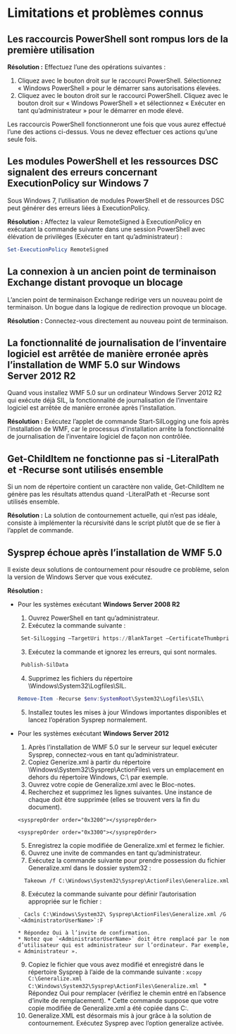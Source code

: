 # Limitations et problèmes connus

Les raccourcis PowerShell sont rompus lors de la première utilisation
------------------------------------------------------------

**Résolution :** Effectuez l’une des opérations suivantes :

1.  Cliquez avec le bouton droit sur le raccourci PowerShell. Sélectionnez « Windows PowerShell » pour le démarrer sans autorisations élevées.
2.  Cliquez avec le bouton droit sur le raccourci PowerShell. Cliquez avec le bouton droit sur « Windows PowerShell » et sélectionnez « Exécuter en tant qu’administrateur » pour le démarrer en mode élevé.

Les raccourcis PowerShell fonctionneront une fois que vous aurez effectué l’une des actions ci-dessus. Vous ne devez effectuer ces actions qu’une seule fois.


Les modules PowerShell et les ressources DSC signalent des erreurs concernant ExecutionPolicy sur Windows 7
-------------------------------------------------------------------------------------
Sous Windows 7, l’utilisation de modules PowerShell et de ressources DSC peut générer des erreurs liées à ExecutionPolicy.

**Résolution :** Affectez la valeur RemoteSigned à ExecutionPolicy en exécutant la commande suivante dans une session PowerShell avec élévation de privilèges (Exécuter en tant qu’administrateur) :

```powershell
Set-ExecutionPolicy RemoteSigned
```

La connexion à un ancien point de terminaison Exchange distant provoque un blocage
------------------------------------------------------------

L’ancien point de terminaison Exchange redirige vers un nouveau point de terminaison. Un bogue dans la logique de redirection provoque un blocage.

**Résolution :** Connectez-vous directement au nouveau point de terminaison.


La fonctionnalité de journalisation de l’inventaire logiciel est arrêtée de manière erronée après l’installation de WMF 5.0 sur Windows Server 2012 R2
-------------------------------------------------------------------------------------------------------------

Quand vous installez WMF 5.0 sur un ordinateur Windows Server 2012 R2 qui exécute déjà SIL, la fonctionnalité de journalisation de l’inventaire logiciel est arrêtée de manière erronée après l’installation.

**Résolution :** Exécutez l’applet de commande Start-SilLogging une fois après l’installation de WMF, car le processus d’installation arrête la fonctionnalité de journalisation de l’inventaire logiciel de façon non contrôlée.

Get-ChildItem ne fonctionne pas si -LiteralPath et -Recurse sont utilisés ensemble
--------------------------------------------------------------------------

Si un nom de répertoire contient un caractère non valide, Get-ChildItem ne génère pas les résultats attendus quand -LiteralPath et -Recurse sont utilisés ensemble.

**Résolution :** La solution de contournement actuelle, qui n’est pas idéale, consiste à implémenter la récursivité dans le script plutôt que de se fier à l’applet de commande.


Sysprep échoue après l’installation de WMF 5.0
----------------------------------------

Il existe deux solutions de contournement pour résoudre ce problème, selon la version de Windows Server que vous exécutez.

**Résolution :**
- Pour les systèmes exécutant **Windows Server 2008 R2**
  1.    Ouvrez PowerShell en tant qu’administrateur.
  2.    Exécutez la commande suivante :
   ```powershell
    Set-SilLogging –TargetUri https://BlankTarget –CertificateThumbprint 0123456789
   ```
  3.    Exécutez la commande et ignorez les erreurs, qui sont normales.
   ```powershell
    Publish-SilData
   ```
  4.    Supprimez les fichiers du répertoire \Windows\System32\Logfiles\SIL\.
  ```powershell
  Remove-Item -Recurse $env:SystemRoot\System32\Logfiles\SIL\
  ```
  5.    Installez toutes les mises à jour Windows importantes disponibles et lancez l’opération Sysprep normalement.
  
- Pour les systèmes exécutant **Windows Server 2012**
  1.    Après l’installation de WMF 5.0 sur le serveur sur lequel exécuter Sysprep, connectez-vous en tant qu’administrateur.
  2.    Copiez Generize.xml à partir du répertoire \Windows\System32\Sysprep\ActionFiles\ vers un emplacement en dehors du répertoire Windows, C:\ par exemple.
  3.    Ouvrez votre copie de Generalize.xml avec le Bloc-notes.
  4.    Recherchez et supprimez les lignes suivantes. Une instance de chaque doit être supprimée (elles se trouvent vers la fin du document).
    ```
    <sysprepOrder order="0x3200"></sysprepOrder>
    
    <sysprepOrder order="0x3300"></sysprepOrder>
    ```
  5.    Enregistrez la copie modifiée de Generalize.xml et fermez le fichier.
  6.    Ouvrez une invite de commandes en tant qu’administrateur.
  7.    Exécutez la commande suivante pour prendre possession du fichier Generalize.xml dans le dossier system32 :
    ```
      Takeown /f C:\Windows\System32\Sysprep\ActionFiles\Generalize.xml 
    ```
  8.    Exécutez la commande suivante pour définir l’autorisation appropriée sur le fichier :
    ```
      Cacls C:\Windows\System32\ Sysprep\ActionFiles\Generalize.xml /G `<AdministratorUserName>`:F 
    ```
      * Répondez Oui à l’invite de confirmation. 
      * Notez que `<AdministratorUserName>` doit être remplacé par le nom d’utilisateur qui est administrateur sur l’ordinateur. Par exemple, « Administrateur ».
      
  9.    Copiez le fichier que vous avez modifié et enregistré dans le répertoire Sysprep à l’aide de la commande suivante :
      ```
      xcopy C:\Generalize.xml C:\Windows\System32\Sysprep\ActionFiles\Generalize.xml 
      ```
      * Répondez Oui pour remplacer (vérifiez le chemin entré en l’absence d’invite de remplacement).
      * Cette commande suppose que votre copie modifiée de Generalize.xml a été copiée dans C:\.
  10.   Generalize.XML est désormais mis à jour grâce à la solution de contournement. Exécutez Sysprep avec l’option generalize activée.



<!--HONumber=Jun16_HO4-->


